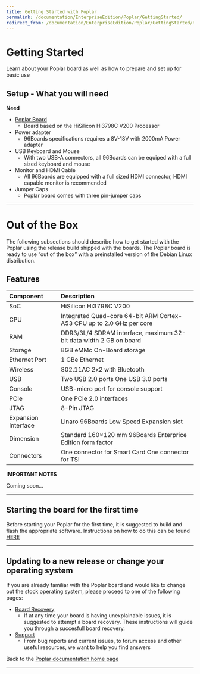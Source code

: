 ```yaml
---
title: Getting Started with Poplar
permalink: /documentation/EnterpriseEdition/Poplar/GettingStarted/
redirect_from: /documentation/EnterpriseEdition/Poplar/GettingStarted/README.md/
---
```

# Getting Started

Learn about your Poplar board as well as how to prepare and set up for basic use

## Setup - What you will need

**Need**
- [Poplar Board](https://www.96boards.org/product/poplar/)
   - Board based on the HiSilicon Hi3798C V200 Processor
- Power adapter
   - 96Boards specifications requires a 8V-18V with 2000mA Power adapter
- USB Keyboard and Mouse
   - With two USB-A connectors, all 96Boards can be equiped with a full sized keyboard and mouse
- Monitor and HDMI Cable
   - All 96Boards are equipped with a full sized HDMI connector, HDMI capable monitor is recommended
- Jumper Caps
   - Poplar board comes with three pin-jumper caps

***

# Out of the Box

The following subsections should describe how to get started with the Poplar using the release build shipped with the boards. The Poplar board is ready to use “out of the box” with a preinstalled version of the Debian Linux distribution.

## Features

|   Component          |   Description                                                                                    |
|:---------------------|:-------------------------------------------------------------------------------------------------|
|  SoC                 | HiSilicon Hi3798C V200                                                                           |
|  CPU                 | Integrated Quad-core 64-bit ARM Cortex-A53 CPU up to 2.0 GHz per core                            |
|  RAM                 | DDR3/3L/4 SDRAM interface, maximum 32-bit data width 2 GB on board                               |
|  Storage             | 8GB eMMc On-Board storage                                                                        |
|  Ethernet Port       | 1 GBe Ethernet                                                                                   |
|  Wireless            | 802.11AC 2x2 with Bluetooth                                                                      |
|  USB                 | Two USB 2.0 ports One USB 3.0 ports                                                              |
|  Console             | USB-micro port for console support                                                               |
|  PCIe                | One PCIe 2.0 interfaces                                                                          |
|  JTAG                | 8-Pin JTAG                                                                                       |
|  Expansion Interface | Linaro 96Boards Low Speed Expansion slot                                                         |
|  Dimension           | Standard 160×120 mm 96Boards Enterprice Edition form factor                                      |
|  Connectors              | One connector for Smart Card One connector for TSI                                           |

**IMPORTANT NOTES**

Coming soon...

***

## Starting the board for the first time

Before starting your Poplar for the first time, it is suggested to build and flash the appropriate software. Instructions on how to do this can be found [HERE](https://github.com/96boards-poplar/Documentation/blob/master/debian_build_instructions.md)

***

## Updating to a new release or change your operating system

If you are already familiar with the Poplar board and would like to change out the stock operating system, please proceed to one of the following pages:

- [Board Recovery](https://github.com/96boards-poplar/Documentation/blob/master/recovery.md)
   - If at any time your board is having unexplainable issues, it is suggested to attempt a board recovery. These instructions will guide you through a succesfull board recovery.
- [Support](../Support/)
   - From bug reports and current issues, to forum access and other useful resources, we want to help you find answers

Back to the [Poplar documentation home page](../)

***
